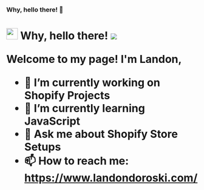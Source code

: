 ### Why, hello there! 👋
<h1><img src="https://slackmojis.com/emojis/48135-sunset/download" width="30"/> Why, hello there! <img src="https://slackmojis.com/emojis/23021-sun/download" </h1>

Welcome to my page!
I'm Landon, 

- 🔭 I’m currently working on Shopify Projects
- 🌱 I’m currently learning JavaScript
- 💬 Ask me about Shopify Store Setups
- 📫 How to reach me: https://www.landondoroski.com/



